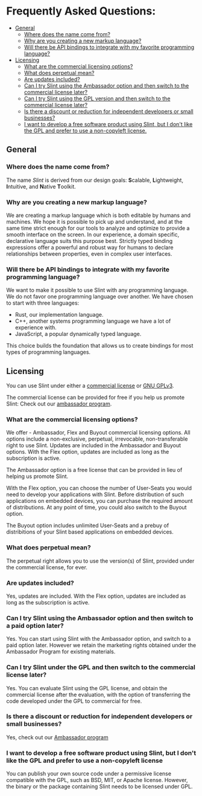 # Frequently Asked Questions:  <!-- omit in toc -->

- [General](#general)
  - [Where does the name come from?](#where-does-the-name-come-from)
  - [Why are you creating a new markup language?](#why-are-you-creating-a-new-markup-language)
  - [Will there be API bindings to integrate with my favorite programming language?](#will-there-be-api-bindings-to-integrate-with-my-favorite-programming-language)
- [Licensing](#licensing)
  - [What are the commercial licensing options?](#what-are-the-commercial-licensing-options)
  - [What does perpetual mean?](#what-does-perpetual-mean)
  - [Are updates included?](#are-updates-included)
  - [Can I try Slint using the Ambassador option and then switch to the commercial license later?](#can-i-try-slint-using-the-ambassador-option-and-then-switch-to-the-commercial-license-later)
  - [Can I try Slint using the GPL version and then switch to the commercial license later?](#can-i-try-slint-under-the-gpl-and-then-switch-to-the-commercial-license-later)
  - [Is there a discount or reduction for independent developers or small businesses?](#is-there-a-discount-or-reduction-for-independent-developers-or-small-businesses)
  - [I want to develop a free software product using Slint, but I don't like the GPL and prefer to use a non-copyleft license.](#i-want-to-develop-a-free-software-product-using-slint-but-i-dont-like-the-gpl-and-prefer-to-use-a-non-copyleft-license)

## General

### Where does the name come from?

The name *Slint* is derived from our design goals: **S**calable, **L**ightweight,
**I**ntuitive, and **N**ative **T**oolkit.

### Why are you creating a new markup language?

We are creating a markup language which is both editable by humans and machines.
We hope it is possible to pick up and understand, and at the same time strict
enough for our tools to analyze and optimize to provide a smooth interface on
the screen. In our experience, a domain specific, declarative language suits
this purpose best. Strictly typed binding expressions offer a powerful and
robust way for humans to declare relationships between properties, even in
complex user interfaces.

### Will there be API bindings to integrate with my favorite programming language?

We want to make it possible to use Slint with any programming language. We do
not favor one programming language over another. We have chosen to start with
three languages:

- Rust, our implementation language.
- C++, another systems programming language we have a lot of experience with.
- JavaScript, a popular dynamically typed language.

This choice builds the foundation that allows us to create bindings for most
types of programming languages.

## Licensing

You can use Slint under either a [commercial license](./LICENSES/LicenseRef-Slint-commercial.md)
or [GNU GPLv3](./LICENSES/GPL-3.0-only.txt).

The commercial license can be provided for free if you help us promote Slint: Check out our
[ambassador program](https://slint-ui.com/ambassador-program.html).

### What are the commercial licensing options?

We offer - Ambassador, Flex and Buyout commercial licensing options. All options
include a non-exclusive, perpetual, irrevocable, non-transferable right to use
Slint. Updates are included in the Ambassador and Buyout options. With the Flex
option, updates are included as long as the subscription is active.

The Ambassador option is a free license that can be provided in lieu of helping
us promote Slint.

With the Flex option, you can choose the number of User-Seats you would need to
develop your applications with Slint. Before distribution of such applications
on embedded devices, you can purchase the required amount of distributions. At
any point of time, you could also switch to the Buyout option.

The Buyout option includes unlimited User-Seats and a prebuy of distribitions of
your Slint based applications on embedded devices.

### What does perpetual mean?

The perpetual right allows you to use the version(s) of Slint, provided under the
commercial license, for ever.

### Are updates included?

Yes, updates are included. With the Flex option, updates are included as long as
the subscription is active.

### Can I try Slint using the Ambassador option and then switch to a paid option later?

Yes. You can start using Slint with the Ambassador option, and switch to a paid
option later. However we retain the marketing rights obtained under the
Ambassador Program for existing materials.

### Can I try Slint under the GPL and then switch to the commercial license later?

Yes. You can evaluate Slint using the GPL license, and obtain the commercial
license after the evaluation, with the option of transferring the code
developed under the GPL to commercial for free.

### Is there a discount or reduction for independent developers or small businesses?

Yes, check out our [Ambassador program](https://slint-ui.com/ambassador-program.html)

### I want to develop a free software product using Slint, but I don't like the GPL and prefer to use a non-copyleft license

You can publish your own source code under a permissive license compatible with
the GPL, such as BSD, MIT, or Apache license. However, the binary or the package
containing Slint needs to be licensed under GPL.
